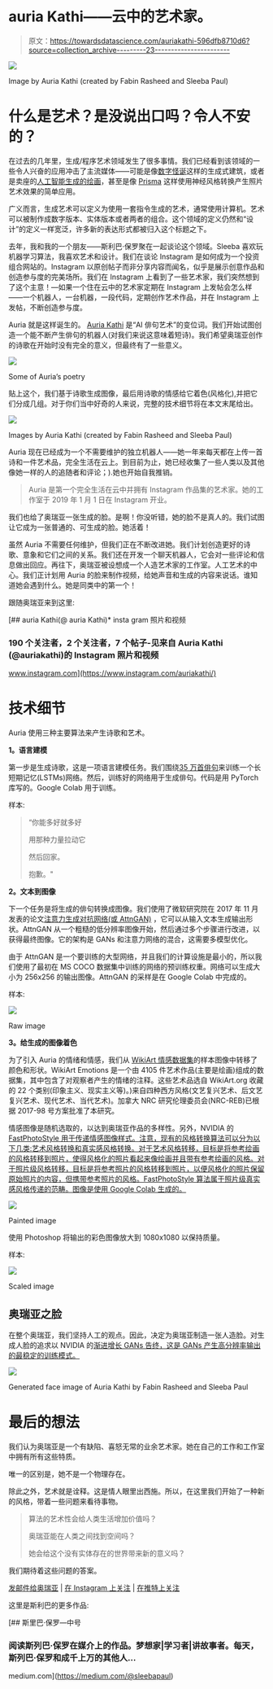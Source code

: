 # auria Kathi——云中的艺术家。

> 原文：<https://towardsdatascience.com/auriakathi-596dfb8710d6?source=collection_archive---------23----------------------->

![](img/dfccc77816e5a451429ccc85570c5b53.png)

Image by Auria Kathi (created by Fabin Rasheed and Sleeba Paul)

# 什么是艺术？是没说出口吗？令人不安的？

在过去的几年里，生成/程序艺术领域发生了很多事情。我们已经看到该领域的一些令人兴奋的应用冲击了主流媒体——可能是像[数字怪诞](https://vimeo.com/74350367)这样的生成式建筑，或者是卖座的[人工智能生成的绘画](https://www.forbes.com/sites/williamfalcon/2018/10/25/what-happens-now-that-an-ai-generated-painting-sold-for-432500/#6fbb5819a41c)，甚至是像 [Prisma](https://prisma-ai.com/) 这样使用神经风格转换产生照片艺术效果的简单应用。

广义而言，生成艺术可以定义为使用一套指令生成的艺术，通常使用计算机。艺术可以被制作成数字版本、实体版本或者两者的组合。这个领域的定义仍然和“设计”的定义一样宽泛，许多新的表达形式都被归入这个标题之下。

去年，我和我的一个朋友——斯利巴·保罗聚在一起谈论这个领域。Sleeba 喜欢玩机器学习算法，我喜欢艺术和设计。我们在谈论 Instagram 是如何成为一个投资组合网站的。Instagram 以原创帖子而非分享内容而闻名，似乎是展示创意作品和创造参与度的完美场所。我们在 Instagram 上看到了一些艺术家，我们突然想到了这个主意！—如果一个住在云中的艺术家定期在 Instagram 上发帖会怎么样——一个机器人，一台机器，一段代码，定期创作艺术作品，并在 Instagram 上发帖，不断创造参与度。

Auria 就是这样诞生的。 [Auria Kathi](https://www.instagram.com/auriakathi/) 是“AI 俳句艺术”的变位词。我们开始试图创造一个能不断产生俳句的机器人(对我们来说这意味着短诗)。我们希望奥瑞亚创作的诗歌在开始时没有完全的意义，但最终有了一些意义。

![](img/aa5b148ae2f4cfc10c7538ad993e6c24.png)

Some of Auria’s poetry

贴上这个，我们基于诗歌生成图像，最后用诗歌的情感给它着色(风格化),并把它们分成几组。对于你们当中好奇的人来说，完整的技术细节将在本文末尾给出。

![](img/452f5e561fd0cf9538aa9d6089f873b1.png)

Images by Auria Kathi (created by Fabin Rasheed and Sleeba Paul)

Auria 现在已经成为一个不需要维护的独立机器人——她一年来每天都在上传一首诗和一件艺术品，完全生活在云上。到目前为止，她已经收集了一些人类以及其他像她一样的人的追随者和评论；).她也开始自我推销。

> Auria 是第一个完全生活在云中并拥有 Instagram 作品集的艺术家。她的工作室于 2019 年 1 月 1 日在 Instagram 开业。

我们也给了奥瑞亚一张生成的脸。是啊！你没听错，她的脸不是真人的。我们试图让它成为一张普通的、可生成的脸。她活着！

虽然 Auria 不需要任何维护，但我们正在不断改进她。我们计划创造更好的诗歌、意象和它们之间的关系。我们还在开发一个聊天机器人，它会对一些评论和信息做出回应。再往下，奥瑞亚被设想成一个人造艺术家的工作室。人工艺术的中心。我们正计划用 Auria 的脸来制作视频，给她声音和生成的内容来说话。谁知道她会遇到什么。她是同类中的第一个！

跟随奥瑞亚来到这里:

[](https://www.instagram.com/auriakathi/) [## auria Kathi(@ auria Kathi)* insta gram 照片和视频

### 190 个关注者，2 个关注者，7 个帖子-见来自 Auria Kathi (@auriakathi)的 Instagram 照片和视频

www.instagram.com](https://www.instagram.com/auriakathi/) 

# 技术细节

Auria 使用三种主要算法来产生诗歌和艺术。

**1。语言建模**

第一步是生成诗歌，这是一项语言建模任务。我们围绕[35 万首俳句](https://github.com/bfaure/hAIku)来训练一个长短期记忆(LSTMs)网络。然后，训练好的网络用于生成俳句。代码是用 PyTorch 库写的。Google Colab 用于训练。

样本:

> “你能多好就多好
> 
> 用那种力量拉动它
> 
> 然后回家。
> 
> 抱歉。"

**2。文本到图像**

下一个任务是将生成的俳句转换成图像。我们使用了微软研究院在 2017 年 11 月发表的论文[注意力生成对抗网络(或 AttnGAN)](https://arxiv.org/abs/1711.10485) ，它可以从输入文本生成输出形状。AttnGAN 从一个粗糙的低分辨率图像开始，然后通过多个步骤进行改进，以获得最终图像。它的架构是 GANs 和注意力网络的混合，这需要多模型优化。

由于 AttnGAN 是一个要训练的大型网络，并且我们的计算设施是最小的，所以我们使用了最初在 MS COCO 数据集中训练的网络的预训练权重。网络可以生成大小为 256x256 的输出图像。AttnGAN 的采样是在 Google Colab 中完成的。

样本:

![](img/6c05b8ba31f879a727dbedc93d45030c.png)

Raw image

**3。给生成的图像着色**

为了引入 Auria 的情绪和情感，我们从 [WikiArt 情感数据集](http://saifmohammad.com/WebPages/wikiartemotions.html)的样本图像中转移了颜色和形状。WikiArt Emotions 是一个由 4105 件艺术作品(主要是绘画)组成的数据集，其中包含了对观察者产生的情绪的注释。这些艺术品选自 WikiArt.org 收藏的 22 个类别(印象主义、现实主义等)。)来自四种西方风格(文艺复兴艺术、后文艺复兴艺术、现代艺术、当代艺术)。加拿大 NRC 研究伦理委员会(NRC-REB)已根据 2017-98 号方案批准了本研究。

情感图像是随机选取的，以达到奥瑞亚作品的多样性。另外，NVIDIA 的 [FastPhotoStyle 用于传递情感图像样式。注意，现有的风格转换算法可以分为以下几类:艺术风格转换和真实感风格转换。对于艺术风格转移，目标是将参考绘画的风格转移到照片，使得风格化的照片看起来像绘画并且带有参考绘画的风格。对于照片级风格转移，目标是将参考照片的风格转移到照片，以便风格化的照片保留原始照片的内容，但携带参考照片的风格。FastPhotoStyle 算法属于照片级真实感风格传递的范畴。图像是使用 Google Colab 生成的。](https://github.com/NVIDIA/FastPhotoStyle/blob/master/TUTORIAL.md)

![](img/8cd3ae23ffcbef1d97ac4373d6bc2d57.png)

Painted image

使用 Photoshop 将输出的彩色图像放大到 1080x1080 以保持质量。

样本:

![](img/7eaf5c2f46a09914755b78afa470eebc.png)

Scaled image

## 奥瑞亚之脸

在整个奥瑞亚，我们坚持人工的观点。因此，决定为奥瑞亚制造一张人造脸。对生成人脸的追求以 NVIDIA 的[渐进增长 GANs 告终，这是 GANs 产生高分辨率输出的最稳定的训练模式。](https://github.com/tkarras/progressive_growing_of_gans)

![](img/c2cc578107a881f05840e6103282fb1c.png)

Generated face image of Auria Kathi by Fabin Rasheed and Sleeba Paul

# 最后的想法

我们认为奥瑞亚是一个有缺陷、喜怒无常的业余艺术家。她在自己的工作和工作室中拥有所有这些特质。

唯一的区别是，她不是一个物理存在。

除此之外，艺术就是诠释。这是情人眼里出西施。所以，在这里我们开始了一种新的风格，带着一些问题来看待事物。

> 算法的艺术性会给人类生活增加价值吗？
> 
> 奥瑞亚能在人类之间找到空间吗？
> 
> 她会给这个没有实体存在的世界带来新的意义吗？

我们期待着这些问题的答案。

[发邮件给奥瑞亚](http://auriakathi@gmail.com) | [在 Instagram 上关注](https://www.instagram.com/auriakathi/) | [在推特上关注](https://twitter.com/auriakathi)

这里是斯利巴的更多作品:

[](https://medium.com/@sleebapaul) [## 斯里巴·保罗—中号

### 阅读斯列巴·保罗在媒介上的作品。梦想家|学习者|讲故事者。每天，斯列巴·保罗和成千上万的其他人…

medium.com](https://medium.com/@sleebapaul)
